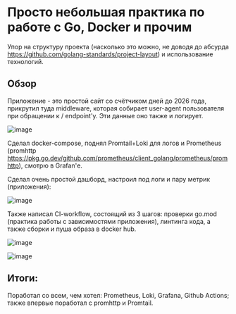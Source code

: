 # Просто небольшая практика по работе с Go, Docker и прочим

Упор на структуру проекта (насколько это можно, не доводя до абсурда https://github.com/golang-standards/project-layout) и использование технологий.

## Обзор
Приложение - это простой сайт со счётчиком дней до 2026 года, прикрутил туда middleware, которая собирает user-agent пользователя при обращении к / endpoint'у. Эти данные оно также и логирует.

![image](https://github.com/user-attachments/assets/8dd63548-48c3-4c96-b3ff-de7ade5f9754)

Сделал docker-compose, поднял Promtail+Loki для логов и Prometheus (promhttp https://pkg.go.dev/github.com/prometheus/client_golang/prometheus/promhttp), смотрю в Grafan'е. 

Сделал очень простой дашборд, настроил под логи и пару метрик (приложения):

![image](https://github.com/user-attachments/assets/3d93d467-84d2-4119-89f3-1b3c26365757)

Также написал CI-workflow, состоящий из 3 шагов: проверки go.mod (практика работы с зависимостями приложения), линтинга кода, а также сборки и пуша образа в docker hub.

![image](https://github.com/user-attachments/assets/d381ba86-f1ab-4d4e-ae88-a65a780473ff)

![image](https://github.com/user-attachments/assets/9ab5c3f6-1802-44b4-a295-929a76c15dcd)

## Итоги:
Поработал со всем, чем хотел: Prometheus, Loki, Grafana, Github Actions; также впервые поработал с promhttp и Promtail.
